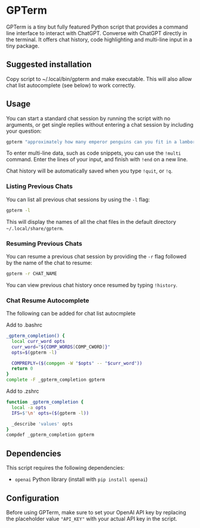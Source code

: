 # GPTerm

GPTerm is a tiny but fully featured Python script that provides a command line interface to interact with ChatGPT. Converse with ChatGPT directly in the terminal. It offers chat history, code highlighting and multi-line input in a tiny package.

## Suggested installation

Copy script to ~/.local/bin/gpterm and make executable. This will also allow chat list autocomplete (see below) to work correctly.

## Usage

You can start a standard chat session by running the script with no arguments, or get single replies without entering a chat session by including your question:
```bash
gpterm "approximately how many emperor penguins can you fit in a lamborghini aventador?"
```
To enter multi-line data, such as code snippets, you can use the `!multi` command. Enter the lines of your input, and finish with `!end` on a new line.

Chat history will be automatically saved when you type `!quit`, or `!q`.

### Listing Previous Chats

You can list all previous chat sessions by using the `-l` flag:
```bash
gpterm -l
```
This will display the names of all the chat files in the default directory `~/.local/share/gpterm`.

### Resuming Previous Chats

You can resume a previous chat session by providing the `-r` flag followed by the name of the chat to resume:
```bash
gpterm -r CHAT_NAME
```
You can view previous chat history once resumed by typing `!history`. 

### Chat Resume Autocomplete

The following can be added for chat list autocmplete

Add to .bashrc
```bash
_gpterm_completion() {
  local curr_word opts
  curr_word="${COMP_WORDS[COMP_CWORD]}"
  opts=$(gpterm -l)

  COMPREPLY=($(compgen -W "$opts" -- "$curr_word"))
  return 0
}
complete -F _gpterm_completion gpterm
```

Add to .zshrc
```zsh
function _gpterm_completion {
  local -a opts
  IFS=$'\n' opts=($(gpterm -l))

  _describe 'values' opts
}
compdef _gpterm_completion gpterm
```

## Dependencies

This script requires the following dependencies:

- `openai` Python library (install with `pip install openai`)

## Configuration

Before using GPTerm, make sure to set your OpenAI API key by replacing the placeholder value `"API_KEY"` with your actual API key in the script.
